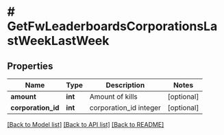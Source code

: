 # # GetFwLeaderboardsCorporationsLastWeekLastWeek

## Properties

Name | Type | Description | Notes
------------ | ------------- | ------------- | -------------
**amount** | **int** | Amount of kills | [optional]
**corporation_id** | **int** | corporation_id integer | [optional]

[[Back to Model list]](../../README.md#models) [[Back to API list]](../../README.md#endpoints) [[Back to README]](../../README.md)
